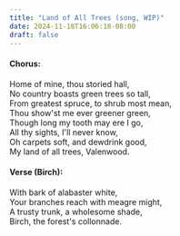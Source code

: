 ```yaml
---
title: "Land of All Trees (song, WIP)"
date: 2024-11-18T16:06:18-08:00
draft: false
---
```


#### Chorus:
Home of mine, thou storied hall,  
No country boasts green trees so tall,  
From greatest spruce, to shrub most mean,  
Thou show'st me ever greener green,  
Though long my tooth may ere I go,  
All thy sights, I'll never know,  
Oh carpets soft, and dewdrink good,  
My land of all trees, Valenwood.  

#### Verse (Birch):
With bark of alabaster white,  
Your branches reach with meagre might,  
A trusty trunk, a wholesome shade,  
Birch, the forest's collonnade.  